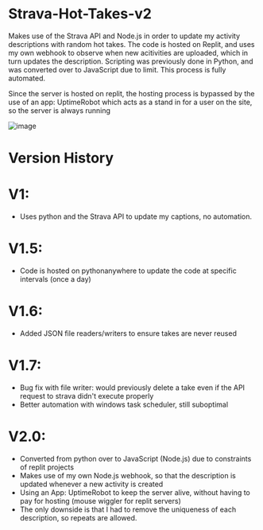 # Strava-Hot-Takes-v2
Makes use of the Strava API and Node.js in order to update my activity descriptions with random hot takes. The code is hosted on Replit, and uses my own webhook to observe when new acitivities are uploaded, which in turn updates the description. Scripting was previously done in Python, and was converted over to JavaScript due to limit. This process is fully automated.

Since the server is hosted on replit, the hosting process is bypassed by the use of an app: UptimeRobot which acts as a stand in for a user on the site, so the server is always running

![image](https://github.com/holland-cw3/Strava-Hot-Takes-v1.7/assets/101285025/c7d983fd-f63d-45fb-94bd-9adb11994c1a)

# Version History
# V1: 
  - Uses python and the Strava API to update my captions, no automation.
# V1.5:
  - Code is hosted on pythonanywhere to update the code at specific intervals (once a day)
# V1.6:
  - Added JSON file readers/writers to ensure takes are never reused
# V1.7: 
  - Bug fix with file writer: would previously delete a take even if the API request to strava didn't execute properly
  - Better automation with windows task scheduler, still suboptimal
# V2.0:
  - Converted from python over to JavaScript (Node.js) due to constraints of replit projects
  - Makes use of my own Node.js webhook, so that the description is updated whenever a new activity is created
  - Using an App: UptimeRobot to keep the server alive, without having to pay for hosting (mouse wiggler for replit servers)
  - The only downside is that I had to remove the uniqueness of each description, so repeats are allowed.
